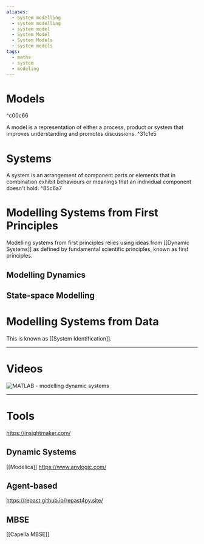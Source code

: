 ```yaml
---
aliases:
  - System modelling
  - system modelling
  - system model
  - System Model
  - System Models
  - system models
tags:
  - maths
  - system
  - modeling
---
```

# Models

^c00c66

A model is a representation of either a process, product or system that improves understanding and promotes discussions.  ^31c1e5

# Systems
A system is an arrangement of component parts or elements that in combination exhibit behaviours or meanings that an individual component doesn't hold.  ^85c6a7  

# Modelling Systems from First Principles
Modelling systems from first principles relies using ideas from [[Dynamic Systems]] as defined by fundamental scientific principles, known as first principles. 

## Modelling Dynamics

## State-space Modelling

# Modelling Systems from Data
This is known as [[System Identification]].


---
# Videos

![MATLAB - modelling dynamic systems](https://www.youtube.com/watch?v=Oj7eAZCtJRk)




---
# Tools
https://insightmaker.com/
## Dynamic Systems 
[[Modelica]] 
https://www.anylogic.com/

## Agent-based
https://repast.github.io/repast4py.site/

## MBSE
[[Capella MBSE]]
